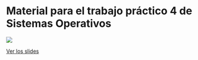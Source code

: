 # Material para el trabajo práctico 4 de Sistemas Operativos

![](https://raw.githubusercontent.com/UNPSJB/so-tp4-2015/master/static/processing_example.png)


[Ver los slides](http://nbviewer.ipython.org/format/slides/github/UNPSJB/so-tp4-2015/blob/master/SO_TP4_Guia.ipynb#/)
